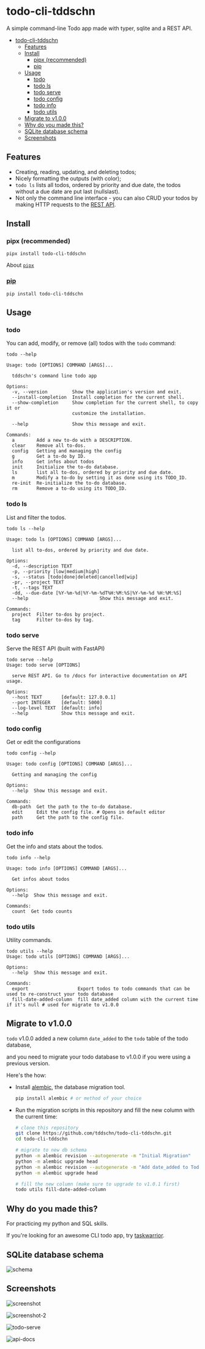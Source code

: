 # todo-cli-tddschn

A simple command-line Todo app made with typer, sqlite and a REST API.

- [todo-cli-tddschn](#todo-cli-tddschn)
  - [Features](#features)
  - [Install](#install)
    - [pipx (recommended)](#pipx-recommended)
    - [pip](#pip)
  - [Usage](#usage)
    - [todo](#todo)
    - [todo ls](#todo-ls)
    - [todo serve](#todo-serve)
    - [todo config](#todo-config)
    - [todo info](#todo-info)
    - [todo utils](#todo-utils)
  - [Migrate to v1.0.0](#migrate-to-v100)
  - [Why do you made this?](#why-do-you-made-this)
  - [SQLite database schema](#sqlite-database-schema)
  - [Screenshots](#screenshots)

## Features
- Creating, reading, updating, and deleting todos;
- Nicely formatting the outputs (with color);
- `todo ls` lists all todos, ordered by priority and due date, the todos without a due date are put last (nullslast).
- Not only the command line interface - you can also CRUD your todos by making HTTP requests to the [REST API](#todo-serve).

## Install

### pipx (recommended)
```
pipx install todo-cli-tddschn
```

About [`pipx`](https://pypa.github.io/pipx)


### [pip](https://pypi.org/project/todo-cli-tddschn)
```
pip install todo-cli-tddschn
```

## Usage

### todo

You can add, modify, or remove (all) todos with the `todo` command:

```
todo --help

Usage: todo [OPTIONS] COMMAND [ARGS]...

  tddschn's command line todo app

Options:
  -v, --version         Show the application's version and exit.
  --install-completion  Install completion for the current shell.
  --show-completion     Show completion for the current shell, to copy it or
                        customize the installation.

  --help                Show this message and exit.

Commands:
  a        Add a new to-do with a DESCRIPTION.
  clear    Remove all to-dos.
  config   Getting and managing the config
  g        Get a to-do by ID.
  info     Get infos about todos
  init     Initialize the to-do database.
  ls       list all to-dos, ordered by priority and due date.
  m        Modify a to-do by setting it as done using its TODO_ID.
  re-init  Re-initialize the to-do database.
  rm       Remove a to-do using its TODO_ID.
```

### todo ls

List and filter the todos.

```
todo ls --help

Usage: todo ls [OPTIONS] COMMAND [ARGS]...

  list all to-dos, ordered by priority and due date.

Options:
  -d, --description TEXT
  -p, --priority [low|medium|high]
  -s, --status [todo|done|deleted|cancelled|wip]
  -pr, --project TEXT
  -t, --tags TEXT
  -dd, --due-date [%Y-%m-%d|%Y-%m-%dT%H:%M:%S|%Y-%m-%d %H:%M:%S]
  --help                          Show this message and exit.

Commands:
  project  Filter to-dos by project.
  tag      Filter to-dos by tag.
```

### todo serve

Serve the REST API (built with FastAPI)

```
todo serve --help
Usage: todo serve [OPTIONS]

  serve REST API. Go to /docs for interactive documentation on API usage.

Options:
  --host TEXT       [default: 127.0.0.1]
  --port INTEGER    [default: 5000]
  --log-level TEXT  [default: info]
  --help            Show this message and exit.
```

### todo config

Get or edit the configurations

```
todo config --help

Usage: todo config [OPTIONS] COMMAND [ARGS]...

  Getting and managing the config

Options:
  --help  Show this message and exit.

Commands:
  db-path  Get the path to the to-do database.
  edit     Edit the config file. # Opens in default editor
  path     Get the path to the config file.
```

### todo info

Get the info and stats about the todos.

```
todo info --help

Usage: todo info [OPTIONS] COMMAND [ARGS]...

  Get infos about todos

Options:
  --help  Show this message and exit.

Commands:
  count  Get todo counts
```

### todo utils

Utility commands.

```
todo utils --help
Usage: todo utils [OPTIONS] COMMAND [ARGS]...

Options:
  --help  Show this message and exit.

Commands:
  export                  Export todos to todo commands that can be used to re-construct your todo database
  fill-date-added-column  fill date_added column with the current time if it's null # used for migrate to v1.0.0
```

## Migrate to v1.0.0

`todo` v1.0.0 added a new column `date_added` to the `todo` table of the todo database,

and you need to migrate your todo database to v1.0.0 if you were using a previous version.

Here's the how:

- Install [alembic](https://alembic.sqlalchemy.org/en/latest/), the database migration tool.
  ```bash
  pip install alembic # or method of your choice
  ``` 

- Run the migration scripts in this repository and fill the new column with the current time:
  ```bash
  # clone this repository
  git clone https://github.com/tddschn/todo-cli-tddschn.git
  cd todo-cli-tddschn

  # migrate to new db schema
  python -m alembic revision --autogenerate -m "Initial Migration"
  python -m alembic upgrade head
  python -m alembic revision --autogenerate -m "Add date_added to Todo model"
  python -m alembic upgrade head

  # fill the new column (make sure to upgrade to v1.0.1 first)
  todo utils fill-date-added-column
  ```


## Why do you made this?

For practicing my python and SQL skills.

If you're looking for an awesome CLI todo app, try [taskwarrior](https://taskwarrior.org/).
## SQLite database schema

![schema](images/diagram.png)

## Screenshots

![screenshot](images/screenshot.png)

![screenshot-2](images/screenshot-2.png)

![todo-serve](images/todo-serve.png)

![api-docs](images/api-docs.png)